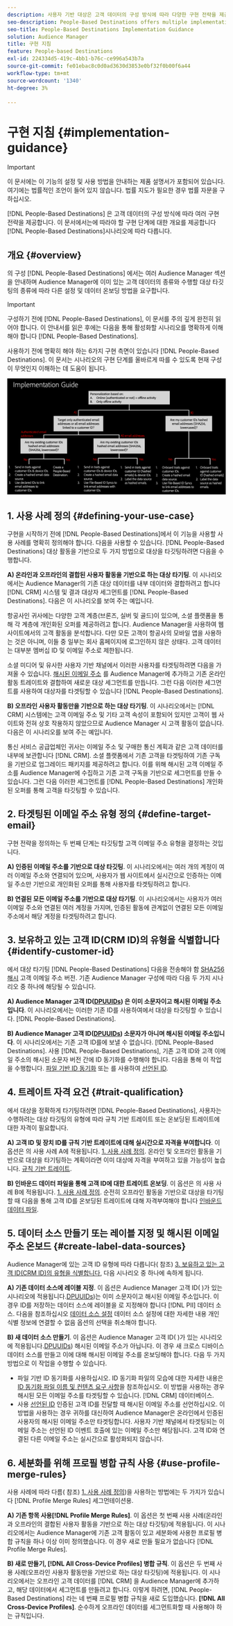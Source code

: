 ```yaml
---
description: 사용자 기반 대상은 고객 데이터의 구성 방식에 따라 다양한 구현 전략을 제공합니다. 이 문서에서는 시나리오에 따라 사람 기반 대상에 대해 수행해야 하는 구현 단계에 대한 개요를 제공합니다.
seo-description: People-Based Destinations offers multiple implementation strategies, depending on how your customer data is structured. This article provides an overview of the implementation steps that you need to follow for People-Based Destinations, depending on your scenario.
seo-title: People-Based Destinations Implementation Guidance
solution: Audience Manager
title: 구현 지침
feature: People-based Destinations
exl-id: 224334d5-419c-4bb1-b76c-ce996a543b7a
source-git-commit: fe01ebac8c0d0ad3630d3853e0bf32f0b00f6a44
workflow-type: tm+mt
source-wordcount: '1340'
ht-degree: 3%

---
```


# 구현 지침 {#implementation-guidance}

>[!IMPORTANT]
>이 문서에는 이 기능의 설정 및 사용 방법을 안내하는 제품 설명서가 포함되어 있습니다. 여기에는 법률적인 조언이 들어 있지 않습니다. 법률 지도가 필요한 경우 법률 자문을 구하십시오.

[!DNL People-Based Destinations] 은 고객 데이터의 구성 방식에 따라 여러 구현 전략을 제공합니다. 이 문서에서는에 따라야 할 구현 단계에 대한 개요를 제공합니다 [!DNL People-Based Destinations]시나리오에 따라 다릅니다.

## 개요 {#overview}

의 구성 [!DNL People-Based Destinations] 에서는 여러 Audience Manager 섹션을 안내하며 Audience Manager에 이미 있는 고객 데이터의 종류와 수행할 대상 타깃팅의 종류에 따라 다른 설정 및 데이터 온보딩 방법을 요구합니다.

>[!IMPORTANT]
> 구성하기 전에 [!DNL People-Based Destinations], 이 문서를 주의 깊게 완전히 읽어야 합니다. 이 안내서를 읽은 후에는 다음을 통해 활성화할 시나리오를 명확하게 이해해야 합니다 [!DNL People-Based Destinations].

사용하기 전에 명확히 해야 하는 6가지 구현 측면이 있습니다 [!DNL People-Based Destinations]. 이 문서는 시나리오의 구현 단계를 올바르게 따를 수 있도록 현재 구성이 무엇인지 이해하는 데 도움이 됩니다.

![pbd-implementation](assets/pbd-implementation.png)

## 1. 사용 사례 정의 {#defining-your-use-case}

구현을 시작하기 전에 [!DNL People-Based Destinations]에서 이 기능을 사용할 사용 사례를 명확히 정의해야 합니다. 다음을 사용할 수 있습니다. [!DNL People-Based Destinations] 대상 활동을 기반으로 두 가지 방법으로 대상을 타깃팅하려면 다음을 수행합니다.

**A) 온라인과 오프라인의 결합된 사용자 활동을 기반으로 하는 대상 타기팅**. 이 시나리오에서는 Audience Manager의 기존 대상 데이터를 내부 데이터와 결합하려고 합니다 [!DNL CRM] 시스템 및 결과 대상자 세그먼트를 [!DNL People-Based Destinations]. 다음은 이 시나리오를 보여 주는 예입니다.

항공사인 귀사에는 다양한 고객 계층(브론즈, 실버 및 골드)이 있으며, 소셜 플랫폼을 통해 각 계층에 개인화된 오퍼를 제공하려고 합니다. Audience Manager을 사용하여 웹 사이트에서의 고객 활동을 분석합니다. 다만 모든 고객이 항공사의 모바일 앱을 사용하는 것은 아니며, 이들 중 일부는 회사 홈페이지에 로그인하지 않은 상태다. 고객 데이터는 대부분 멤버십 ID 및 이메일 주소로 제한됩니다.

소셜 미디어 및 유사한 사용자 기반 채널에서 이러한 사용자를 타겟팅하려면 다음을 가져올 수 있습니다. [해시된 이메일 주소](people-based-destinations-prerequisites.md) 를 Audience Manager에 추가하고 기존 온라인 활동 트레이트와 결합하여 새로운 대상 세그먼트를 만듭니다. 그런 다음 이러한 세그먼트를 사용하여 대상자를 타겟팅할 수 있습니다 [!DNL People-Based Destinations].

**B) 오프라인 사용자 활동만을 기반으로 하는 대상 타기팅**. 이 시나리오에서는 [!DNL CRM] 시스템에는 고객 이메일 주소 및 기타 고객 속성이 포함되어 있지만 고객이 웹 사이트와 전혀 상호 작용하지 않았으므로 Audience Manager 시 고객 활동이 없습니다. 다음은 이 시나리오를 보여 주는 예입니다.

통신 서비스 공급업체인 귀사는 이메일 주소 및 구매한 통신 계획과 같은 고객 데이터를 내부에 보관합니다 [!DNL CRM]. 소셜 플랫폼에서 기존 고객을 타겟팅하여 기존 구독을 기반으로 업그레이드 패키지를 제공하려고 합니다. 이를 위해 해시된 고객 이메일 주소를 Audience Manager에 수집하고 기존 고객 구독을 기반으로 세그먼트를 만들 수 있습니다. 그런 다음 이러한 세그먼트를 [!DNL People-Based Destinations] 개인화된 오퍼를 통해 고객을 타깃팅할 수 있습니다.

## 2. 타겟팅된 이메일 주소 유형 정의 {#define-target-email}

구현 전략을 정의하는 두 번째 단계는 타깃팅할 고객 이메일 주소 유형을 결정하는 것입니다.

**A) 인증된 이메일 주소를 기반으로 대상 타깃팅**. 이 시나리오에서는 여러 개의 계정이 여러 이메일 주소와 연결되어 있으며, 사용자가 웹 사이트에서 실시간으로 인증하는 이메일 주소만 기반으로 개인화된 오퍼를 통해 사용자를 타겟팅하려고 합니다.

**B) 연결된 모든 이메일 주소를 기반으로 대상 타기팅**. 이 시나리오에서는 사용자가 여러 이메일 주소와 연결된 여러 계정을 가지며, 인증된 활동에 관계없이 연결된 모든 이메일 주소에서 해당 계정을 타겟팅하려고 합니다.

## 3. 보유하고 있는 고객 ID(CRM ID)의 유형을 식별합니다 {#identify-customer-id}

에서 대상 타기팅 [!DNL People-Based Destinations] 다음을 전송해야 함 [SHA256 해시](people-based-destinations-prerequisites.md) 고객 이메일 주소 버전. 기존 Audience Manager 구성에 따라 다음 두 가지 시나리오 중 하나에 해당될 수 있습니다.

**A) Audience Manager 고객 ID([DPUUIDs](../../reference/ids-in-aam.md)) 은 이미 소문자이고 해시된 이메일 주소입니다**. 이 시나리오에서는 이러한 기존 ID를 사용하여에서 대상을 타깃팅할 수 있습니다. [!DNL People-Based Destinations].

**B) Audience Manager 고객 ID([DPUUIDs](../../reference/ids-in-aam.md)) 소문자가 아니며 해시된 이메일 주소입니다**. 이 시나리오에서는 기존 고객 ID를에 보낼 수 없습니다. [!DNL People-Based Destinations]. 사용 [!DNL People-Based Destinations], 기존 고객 ID와 고객 이메일 주소의 해시된 소문자 버전 간에 ID 동기화를 수행해야 합니다. 다음을 통해 이 작업을 수행합니다. [파일 기반 ID 동기화](../../integration/sending-audience-data/batch-data-transfer-explained/id-sync-file-based.md) 또는 를 사용하여 [선언된 ID](../declared-ids.md).

## 4. 트레이트 자격 요건 {#trait-qualification}

에서 대상을 정확하게 타기팅하려면 [!DNL People-Based Destinations], 사용자는 수행하려는 대상 타깃팅의 유형에 따라 규칙 기반 트레이트 또는 온보딩된 트레이트에 대한 자격이 필요합니다.

**A) 고객 ID 및 장치 ID를 규칙 기반 트레이트에 대해 실시간으로 자격을 부여합니다**. 이 옵션은 의 사용 사례 A에 적용됩니다. [1. 사용 사례 정의](people-based-destinations-workflow.md#defining-your-use-case). 온라인 및 오프라인 활동을 기반으로 대상을 타기팅하는 계획이라면 이미 대상에 자격을 부여하고 있을 가능성이 높습니다. [규칙 기반 트레이트](../traits/trait-and-segment-qualification-reference.md).

**B) 인바운드 데이터 파일을 통해 고객 ID에 대한 트레이트 온보딩**. 이 옵션은 의 사용 사례 B에 적용됩니다. [1. 사용 사례 정의](people-based-destinations-workflow.md#defining-your-use-case). 순전히 오프라인 활동을 기반으로 대상을 타기팅할 때 다음을 통해 고객 ID를 온보딩된 트레이트에 대해 자격부여해야 합니다 [인바운드 데이터 파일](../../integration/sending-audience-data/batch-data-transfer-explained/inbound-file-contents.md).

## 5. 데이터 소스 만들기 또는 레이블 지정 및 해시된 이메일 주소 온보드 {#create-label-data-sources}

Audience Manager에 있는 고객 ID 유형에 따라 다릅니다( 참조) [3. 보유하고 있는 고객 ID(CRM ID)의 유형을 식별합니다](people-based-destinations-workflow.md#identify-customer-id), 다음 시나리오 중 하나에 속하게 됩니다.

**A) 기존 데이터 소스에 레이블 지정**. 이 옵션은 Audience Manager 고객 ID( )가 있는 시나리오에 적용됩니다.[DPUUIDs](../../reference/ids-in-aam.md))는 이미 소문자이고 해시된 이메일 주소입니다. 이 경우 ID를 저장하는 데이터 소스에 레이블을 로 지정해야 합니다 [!DNL PII] 데이터 소스. 다음을 참조하십시오 [데이터 소스 설정](../datasources-list-and-settings.md) 데이터 소스 설정에 대한 자세한 내용 개인 식별 정보에 연결할 수 없음 옵션의 선택을 취소해야 합니다.

**B) 새 데이터 소스 만들기**. 이 옵션은 Audience Manager 고객 ID( )가 있는 시나리오에 적용됩니다.[DPUUIDs](../../reference/ids-in-aam.md)) 해시된 이메일 주소가 아닙니다. 이 경우 새 크로스 디바이스 데이터 소스를 만들고 이에 대해 해시된 이메일 주소를 온보딩해야 합니다. 다음 두 가지 방법으로 이 작업을 수행할 수 있습니다.

* 파일 기반 ID 동기화를 사용하십시오. ID 동기화 파일의 모습에 대한 자세한 내용은 [ID 동기화 파일 이름 및 컨텐츠 요구 사항](../../integration/sending-audience-data/batch-data-transfer-explained/id-sync-file-based.md)을 참조하십시오. 이 방법을 사용하는 경우 해시된 모든 이메일 주소를 타겟팅할 수 있습니다. [!DNL CRM] 데이터베이스.
* 사용 [선언된 ID](../declared-ids.md) 인증된 고객 ID를 전달할 때 해시된 이메일 주소를 선언하십시오. 이 방법을 사용하는 경우 귀하를 대신하여 Audience Manager은 온라인에서 인증된 사용자의 해시된 이메일 주소만 타겟팅합니다. 사용자 기반 채널에서 타겟팅되는 이메일 주소는 선언된 ID 이벤트 호출에 있는 이메일 주소만 해당됩니다. 고객 ID와 연결된 다른 이메일 주소는 실시간으로 활성화되지 않습니다.

## 6. 세분화를 위해 프로필 병합 규칙 사용 {#use-profile-merge-rules}

사용 사례에 따라 다름( 참조) [1. 사용 사례 정의](people-based-destinations-workflow.md#defining-your-use-case))을 사용하는 방법에는 두 가지가 있습니다 [!DNL Profile Merge Rules] 세그먼테이션용.

**A) 기존 항목 사용[!DNL Profile Merge Rules]**. 이 옵션은 첫 번째 사용 사례(온라인과 오프라인의 결합된 사용자 활동을 기반으로 하는 대상 타깃팅)에 적용됩니다. 이 시나리오에서는 Audience Manager에 기존 고객 활동이 있고 세분화에 사용한 프로필 병합 규칙을 하나 이상 이미 정의했습니다. 이 경우 새로 만들 필요가 없습니다 [!DNL Profile Merge Rules].

**B) 새로 만들기, [!DNL All Cross-Device Profiles] 병합 규칙**. 이 옵션은 두 번째 사용 사례(오프라인 사용자 활동만을 기반으로 하는 대상 타깃팅)에 적용됩니다. 이 시나리오에서는 오프라인 고객 데이터를 [!DNL CRM] 을 Audience Manager에 추가하고, 해당 데이터에서 세그먼트를 만들려고 합니다. 이렇게 하려면, [!DNL People-Based Destinations] 라는 네 번째 프로필 병합 규칙을 새로 도입했습니다. **[!DNL All Cross-Device Profiles]**. 순수하게 오프라인 데이터를 세그먼트화할 때 사용해야 하는 규칙입니다.
